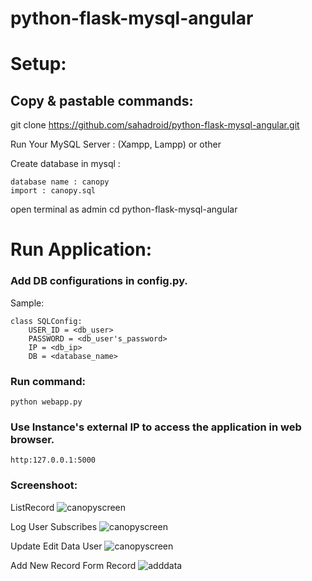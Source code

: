 # python-flask-mysql-angular

# Setup:
##  Copy & pastable commands:




git clone https://github.com/sahadroid/python-flask-mysql-angular.git 

Run Your MySQL Server : (Xampp, Lampp) or other 

Create database in mysql :

	database name : canopy 
	import : canopy.sql

open terminal as admin 
cd python-flask-mysql-angular



# Run Application:

### Add DB configurations in config.py.

Sample:

    class SQLConfig:
        USER_ID = <db_user>
        PASSWORD = <db_user's_password>
        IP = <db_ip>
        DB = <database_name>

### Run command:

    python webapp.py

### Use Instance's external IP to access the application in web browser.

    http:127.0.0.1:5000


### Screenshoot:

ListRecord
![canopyscreen](https://user-images.githubusercontent.com/27715383/109381082-af24f200-790a-11eb-8f27-26874ba66e66.png)

Log User Subscribes
![canopyscreen](https://user-images.githubusercontent.com/27715383/109381158-2bb7d080-790b-11eb-9071-7d27b25e5150.png)


Update Edit Data User
![canopyscreen](https://user-images.githubusercontent.com/27715383/109381121-ebf0e900-790a-11eb-95f6-6f9a581ff5e4.png)

Add New Record Form Record
![adddata](https://user-images.githubusercontent.com/27715383/109252250-a3a8cc80-781f-11eb-999d-cb0ca62f242b.png)
